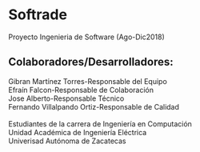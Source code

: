 # Softrade
Proyecto Ingenieria de Software (Ago-Dic2018)<br>

## Colaboradores/Desarrolladores:<br>

Gibran Martínez Torres-Responsable del Equipo<br>
Efraín Falcon-Responsable de Colaboración<br>
Jose Alberto-Responsable Técnico<br>
Fernando Villalpando Ortiz-Responsable de Calidad<br>
<br>
Estudiantes de la carrera de Ingeniería en Computación<br>
Unidad Académica de Ingeniería Eléctrica<br>
Univerisad Autónoma de Zacatecas<br>
